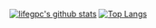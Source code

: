 [![lifegpc's github stats](https://github-readme-stats.vercel.app/api?username=lifegpc&show_icons=true&hide_title=false&count_private=true)](https://github.com/anuraghazra/github-readme-stats)
[![Top Langs](https://github-readme-stats.vercel.app/api/top-langs/?username=lifegpc&layout=compact&exclude_repo=lifegpc.github.io)](https://github.com/anuraghazra/github-readme-stats)

